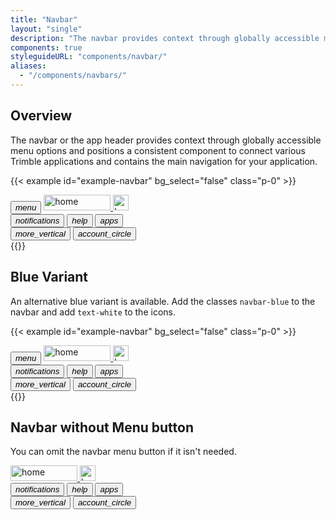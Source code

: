 ```yaml
---
title: "Navbar"
layout: "single"
description: "The navbar provides context through globally accessible menu options."
components: true
styleguideURL: "components/navbar/"
aliases:
  - "/components/navbars/"
---
```


## Overview

The navbar or the app header provides context through globally accessible menu options and positions a consistent component to connect various Trimble applications and contains the main navigation for your application.

<!-- prettier-ignore-start -->
{{< example id="example-navbar" bg_select="false" class="p-0" >}}
<nav class="navbar nav navbar-expand-sm modus-header">
  <button class="btn btn-lg btn-icon-only btn-text-dark" id="menuButton" href="#overview" data-toggle="#" type="button">
    <i class="modus-icons notranslate" aria-hidden="true">menu</i>
  </button>
  <a href="#navbar-example" class="navbar-brand mr-auto ml-2">
    <img src="https://modus-bootstrap.trimble.com/img/trimble-logo.svg" width="107" height="25" class="img-fluid d-none d-sm-block" alt="home">
    <img src="https://modus-bootstrap.trimble.com/img/trimble-icon.svg" class="d-block d-sm-none" height="25" width="25" alt="home">
  </a>
  <div class="collapse navbar-collapse">
    <div class="navbar-nav ml-auto">
      <button type="button" class="btn btn-lg btn-icon-only btn-text-dark ml-2" data-toggle="tooltip"
         data-placement="bottom" title="Notifications">
        <i class="modus-icons notranslate" aria-hidden="true">notifications</i>
      </button>
      <button type="button" class="btn btn-lg btn-icon-only btn-text-dark ml-2" data-toggle="tooltip"
         data-placement="bottom" title="Help">
        <i class="modus-icons notranslate" aria-hidden="true">help</i>
      </button>
      <button type="button" class="btn btn-lg btn-icon-only btn-text-dark ml-2" data-toggle="tooltip"
         data-placement="bottom" title="Applications">
        <i class="modus-icons notranslate" aria-hidden="true">apps</i>
      </button>
    </div>
  </div>
  <button type="button" aria-label="" class="btn btn-lg btn-icon-only btn-text-dark d-block d-sm-none">
    <i class="modus-icons notranslate" aria-hidden="true">more_vertical</i>
  </button>
  <button type="button" class="btn btn-lg btn-icon-only bg-transparent border-white ml-2 border-0"
         data-toggle="tooltip" data-placement="bottom" data-html="true"
         title="<div class=text-left>MyTrimble<br>Stephanie Carter<br>stephanie_carter@example.com</div>">
         <i class="modus-icons rounded-circle" aria-hidden="true">account_circle</i>
  </button>
</nav>
{{</ example >}}
<!-- prettier-ignore-end -->

## Blue Variant

An alternative blue variant is available. Add the classes `navbar-blue` to the navbar and add `text-white` to the icons.

<!-- prettier-ignore-start -->
{{< example id="example-navbar" bg_select="false" class="p-0" >}}
<nav class="navbar navbar-blue nav navbar-expand-sm modus-header py-1">
  <button class="btn btn-lg btn-icon-only" id="menuButton" href="#overview" data-toggle="#" type="button">
    <i class="modus-icons notranslate" aria-hidden="true">menu</i>
  </button>
  <a href="#navbar-example" class="navbar-brand mr-auto ml-2">
    <img src="https://modus-bootstrap.trimble.com/img/trimble-logo-rev.svg" width="107" height="25" class="img-fluid d-none d-sm-block" alt="home">
    <img src="https://modus-bootstrap.trimble.com/img/trimble-icon-rev.svg" class="d-block d-sm-none" height="25" width="25" alt="home">
  </a>
  <div class="collapse navbar-collapse">
    <div class="navbar-nav ml-auto">
      <button type="button" class="btn btn-lg btn-icon-only ml-2" data-toggle="tooltip"
         data-placement="bottom" title="Notifications">
        <i class="modus-icons notranslate" aria-hidden="true">notifications</i>
      </button>
      <button type="button" class="btn btn-lg btn-icon-only ml-2" data-toggle="tooltip"
         data-placement="bottom" title="Help">
        <i class="modus-icons notranslate" aria-hidden="true">help</i>
      </button>
      <button type="button" class="btn btn-lg btn-icon-only ml-2" data-toggle="tooltip"
         data-placement="bottom" title="Applications">
        <i class="modus-icons notranslate" aria-hidden="true">apps</i>
      </button>
    </div>
  </div>
  <button type="button" class="btn btn-lg btn-icon-only d-block d-sm-none">
    <i class="modus-icons notranslate" aria-hidden="true">more_vertical</i>
  </button>
  <button type="button" class="btn btn-lg btn-icon-only bg-transparent ml-2"
         data-toggle="tooltip" data-placement="bottom" data-html="true"
         title="<div class=text-left>MyTrimble<br>Stephanie Carter<br>stephanie_carter@example.com</div>">
         <i class="modus-icons rounded-circle" aria-hidden="true">account_circle</i>
  </button>
</nav>
{{</ example >}}
<!-- prettier-ignore-end -->

## Navbar without Menu button

You can omit the navbar menu button if it isn't needed.

<nav class="navbar navbar-blue nav navbar-expand-sm">
  <a href="#navbar-example" class="navbar-brand mr-auto ml-2">
    <img src="https://modus-bootstrap.trimble.com/img/trimble-logo-rev.svg" width="107" height="25" class="img-fluid d-none d-sm-block" alt="home">
    <img src="https://modus-bootstrap.trimble.com/img/trimble-icon-rev.svg" class="d-block d-sm-none" height="25" width="25" alt="home">
  </a>
  <div class="collapse navbar-collapse">
    <div class="navbar-nav ml-auto">
      <button type="button" class="btn btn-lg btn-icon-only ml-2" data-toggle="tooltip"
         data-placement="bottom" title="Notifications">
        <i class="modus-icons notranslate" aria-hidden="true">notifications</i>
      </button>
      <button type="button" class="btn btn-lg btn-icon-only ml-2" data-toggle="tooltip"
         data-placement="bottom" title="Help">
        <i class="modus-icons notranslate" aria-hidden="true">help</i>
      </button>
      <button type="button" class="btn btn-lg btn-icon-only ml-2" data-toggle="tooltip"
         data-placement="bottom" title="Applications">
        <i class="modus-icons notranslate" aria-hidden="true">apps</i>
      </button>
    </div>
  </div>
  <button type="button" aria-label="" class="btn btn-lg btn-icon-only d-block d-sm-none">
    <i class="modus-icons notranslate" aria-hidden="true">more_vertical</i>
  </button>
  <button type="button" class="btn btn-lg btn-icon-only bg-transparent border-white ml-2 border-0"
         data-toggle="tooltip" data-placement="bottom" data-html="true"
         title="<div class=text-left>MyTrimble<br>Stephanie Carter<br>stephanie_carter@example.com</div>">
         <i class="modus-icons rounded-circle" aria-hidden="true">account_circle</i>
  </button>
</nav>

<!-- enable tooltips everywhere -->
<script>
$(function () {
  $('[data-toggle="tooltip"]').tooltip()
});
</script>

